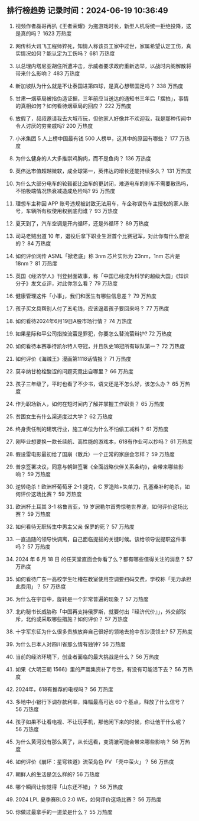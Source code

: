 
## 排行榜趋势 记录时间：2024-06-19 10:36:49
  
  1. 视频作者磊哥再扒《王者荣耀》为拖游戏时长，新型人机将统一拒绝投降，这是真的吗？ 1623 万热度
    
  2. 网传科大讯飞工程师猝死，知情人称该员工家中过世，家属希望认定工伤，真实情况如何？能认定为工伤吗？ 681 万热度
    
  3. 以总理内塔尼亚胡住所遭冲击，示威者要求政府重新选举，以战时内阁解散将带来什么影响？ 483 万热度
    
  4. 新加坡队为什么就是不让泰国进第四球，是真心想帮国足吗？ 338 万热度
    
  5. 甘肃一烟草局被指伪造证据，三年前应当送达的通知书三年后「摆拍」，事情的真相如何？如何看待烟草局的回应？ 222 万热度
    
  6. 放假了，叔叔邀请我去大城市玩，但他家人好像并不欢迎我，我是那种传闻中令人讨厌的穷亲戚吗? 200 万热度
    
  7. 小米集团 5 人上榜中国最有钱 500 人榜单，这其中的原因有哪些？ 177 万热度
    
  8. 为什么健身的人大多推崇鸡胸肉，而不是鱼肉？ 136 万热度
    
  9. 英伟达市值超越微软，成全球第一，英伟达的增长还能持续多久？ 131 万热度
    
  10. 为什么大部分电车的轮毂都比油车的更封闭，难道电车的刹车不需要散热吗，不怕极端情况热衰减造成危险吗? 95 万热度
    
  11. 理想车主称因 APP 账号违规被封致无法用车，车企称误伤车主授权的家人账号，车辆所有权使用权到底归谁？ 93 万热度
    
  12. 夏天到了，汽车空调是开内循环，还是外循环？ 89 万热度
    
  13. 司马老贼出道 10 年，退役后拿下职业生涯首个比赛冠军，对此你有什么想说的？ 84 万热度
    
  14. 如何评价网传 ASML「掀老底」称 3nm 芯片实际为 23nm，1nm 芯片是 18nm？ 81 万热度
    
  15. 英国《经济学人》刊登封面故事，称「中国已经成为科学的超级大国」《知识分子》发文点评，对此你怎么看？ 79 万热度
    
  16. 健康管理这件「小事」，我们和医生有哪些信息差？ 79 万热度
    
  17. 孩子买文具帮别人付了五毛钱，应该逼着孩子要回来吗？ 77 万热度
    
  18. 如何看待2024年6月19日A股市场行情？ 74 万热度
    
  19. 如果星际和平公司指控流萤是罪犯，你要怎么替流萤辩护? 72 万热度
    
  20. 如何看待本赛季待凯尔特人夺冠，并且队史18冠所有球队第一？ 72 万热度
    
  21. 如何评价《海贼王》漫画第1118话情报？ 71 万热度
    
  22. 莫辛纳甘枪栓酸涩的问题究竟出自哪里？ 66 万热度
    
  23. 孩子三年级了，平时也看了不少书，语文还是不怎么好，该怎么办？ 65 万热度
    
  24. 作为职场新人，如何在短时间内了解并掌握工作职责？ 65 万热度
    
  25. 贫困女生有什么渠道度过大学？ 62 万热度
    
  26. 终身责任制的建筑行业，施工单位为什么不怕偷工减料？ 61 万热度
    
  27. 刚毕业想要换一款长续航、高性能的游戏本，618有作业可以抄吗？ 61 万热度
    
  28. 假设雷电影最初给了国崩（散兵）一个正常的家庭会怎样？ 59 万热度
    
  29. 普京签署决议，同意与朝鲜签署《全面战略伙伴关系条约》，会带来哪些影响？ 59 万热度
    
  30. 逆转绝杀！欧洲杯葡萄牙 2-1 捷克，C 罗造险+失单刀，孔塞桑补时绝杀，如何评价这场比赛？ 59 万热度
    
  31. 欧洲杯土耳其 3-1 格鲁吉亚，19 岁居勒尔首秀惊艳世界波，如何评价这场比赛？ 59 万热度
    
  32. 如何看待无职转生中男主父亲 保罗的死？ 57 万热度
    
  33. 一直追随的领导快调离，自己面临提拔的关键时候。该给领导说提职这件事吗？ 57 万热度
    
  34. 2024 年 6 月 18 日 的任天堂直面会你看了么？都有哪些值得关注的消息？ 57 万热度
    
  35. 如何看待广东一高校学生吐槽在教室使用空调要扫码交费，学校称「无力承担此费用」？ 57 万热度
    
  36. 为什么在宇宙中，旋转是一个非常普遍的现象？ 57 万热度
    
  37. 北约秘书长威胁称「中国再支持俄罗斯，就要付出『经济代价』」，外交部驳斥，北约或采取哪些措施？如何评价？ 57 万热度
    
  38. 十字军东征为什么很多贵族放弃自己很好的领地去抢中东沙漠领土? 57 万热度
    
  39. 为什么日本人对四川省那么情有独钟? 56 万热度
    
  40. 当前的经济环境下，创业者面临的最大挑战是什么？ 56 万热度
    
  41. 如果《大明王朝 1566》里的严嵩集资补了亏空，有没有可能活下去？ 56 万热度
    
  42. 2024年，618有推荐的电视吗？ 56 万热度
    
  43. 多地中小银行下调存款利率，降幅最高可达 60 个基点，释放了什么信号？ 56 万热度
    
  44. 孩子如果不让看电视、不让玩手机，那他闲下来的时候，你让他干什么呢？ 56 万热度
    
  45. 为什么黄河没有那么黄了，从长远看，变清澈可能会带来哪些影响？ 56 万热度
    
  46. 如何评价《崩坏：星穹铁道》流萤角色 PV 「壳中萤火」？ 56 万热度
    
  47. 朝鲜人的生活是怎么样的? 56 万热度
    
  48. 哪个瞬间让你觉得「山东还不错」？ 56 万热度
    
  49. 2024 LPL 夏季赛BLG 2:0 WE，如何评价这场比赛？ 56 万热度
    
  50. 你做过最拿手的一道菜是什么？ 55 万热度
    